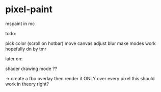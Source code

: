 # pixel-paint
mspaint in mc


todo: 

pick color (scroll on hotbar)
move canvas
adjust blur 
make modes work
hopefully dn by tmr


later on:

shader drawing mode ??

-> create a fbo overlay then render it ONLY over every pixel this should work in theory right?